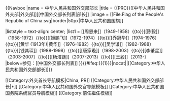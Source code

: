 {{Navbox
|name = 中华人民共和国外交部部长
|title = {{PRC}}[[中华人民共和国外交部|外交部]][[中国外交部长列表|部长]]
|image = [[File:Flag of the People's Republic of China.svg|border|50px|中华人民共和国国旗]]

|liststyle = text-align: center;
|list1 = [[周恩来]]（1949-1958）{{to}}[[陈毅]]（1958-1972）{{to}}[[姬鹏飞]]（1972-1974）{{to}}[[乔冠华]]（1974-1976）{{to}}[[黄华 (1913年)|黄华]]（1976-1982）{{to}}[[吴学谦]]（1982-1988）{{to}}[[钱其琛]]（1988-1998）{{to}}[[唐家璇]]（1998-2003）{{to}}[[李肇星]]（2003-2007）{{to}}[[杨洁篪]]（2007-2013）{{to}}[[王毅]]（2013-）
|below=参见：[[中国外交部长列表]]
}}<includeonly>{{#ifeq:{{{1}}}|nocat||[[Category:中华人民共和国外交部部长]]}}</includeonly><noinclude>

[[Category:外交首长导航模板|China, PR]]
[[Category:中华人民共和国外交部部长|*]]
[[Category:中华人民共和国外交官导航模板]]
[[Category:中华人民共和国国务院系统官员导航模板]]
[[Category:前任繼任模板]]
</noinclude>